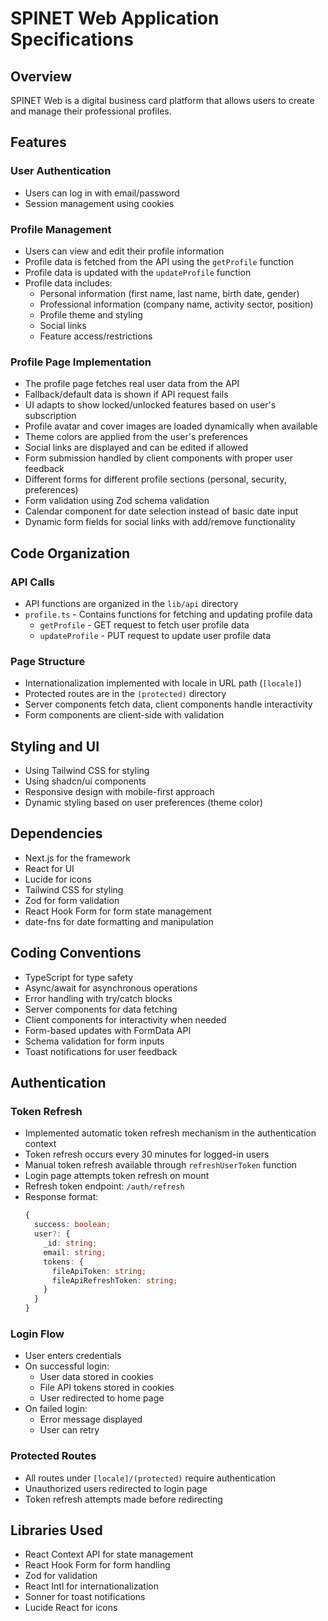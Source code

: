 # SPINET Web Application Specifications

## Overview

SPINET Web is a digital business card platform that allows users to create and manage their professional profiles.

## Features

### User Authentication

- Users can log in with email/password
- Session management using cookies

### Profile Management

- Users can view and edit their profile information
- Profile data is fetched from the API using the `getProfile` function
- Profile data is updated with the `updateProfile` function
- Profile data includes:
  - Personal information (first name, last name, birth date, gender)
  - Professional information (company name, activity sector, position)
  - Profile theme and styling
  - Social links
  - Feature access/restrictions

### Profile Page Implementation

- The profile page fetches real user data from the API
- Fallback/default data is shown if API request fails
- UI adapts to show locked/unlocked features based on user's subscription
- Profile avatar and cover images are loaded dynamically when available
- Theme colors are applied from the user's preferences
- Social links are displayed and can be edited if allowed
- Form submission handled by client components with proper user feedback
- Different forms for different profile sections (personal, security, preferences)
- Form validation using Zod schema validation
- Calendar component for date selection instead of basic date input
- Dynamic form fields for social links with add/remove functionality

## Code Organization

### API Calls

- API functions are organized in the `lib/api` directory
- `profile.ts` - Contains functions for fetching and updating profile data
  - `getProfile` - GET request to fetch user profile data
  - `updateProfile` - PUT request to update user profile data

### Page Structure

- Internationalization implemented with locale in URL path (`[locale]`)
- Protected routes are in the `(protected)` directory
- Server components fetch data, client components handle interactivity
- Form components are client-side with validation

## Styling and UI

- Using Tailwind CSS for styling
- Using shadcn/ui components
- Responsive design with mobile-first approach
- Dynamic styling based on user preferences (theme color)

## Dependencies

- Next.js for the framework
- React for UI
- Lucide for icons
- Tailwind CSS for styling
- Zod for form validation
- React Hook Form for form state management
- date-fns for date formatting and manipulation

## Coding Conventions

- TypeScript for type safety
- Async/await for asynchronous operations
- Error handling with try/catch blocks
- Server components for data fetching
- Client components for interactivity when needed
- Form-based updates with FormData API
- Schema validation for form inputs
- Toast notifications for user feedback

## Authentication

### Token Refresh

- Implemented automatic token refresh mechanism in the authentication context
- Token refresh occurs every 30 minutes for logged-in users
- Manual token refresh available through `refreshUserToken` function
- Login page attempts token refresh on mount
- Refresh token endpoint: `/auth/refresh`
- Response format:
  ```typescript
  {
    success: boolean;
    user?: {
      _id: string;
      email: string;
      tokens: {
        fileApiToken: string;
        fileApiRefreshToken: string;
      }
    }
  }
  ```

### Login Flow

- User enters credentials
- On successful login:
  - User data stored in cookies
  - File API tokens stored in cookies
  - User redirected to home page
- On failed login:
  - Error message displayed
  - User can retry

### Protected Routes

- All routes under `[locale]/(protected)` require authentication
- Unauthorized users redirected to login page
- Token refresh attempts made before redirecting

## Libraries Used

- React Context API for state management
- React Hook Form for form handling
- Zod for validation
- React Intl for internationalization
- Sonner for toast notifications
- Lucide React for icons
